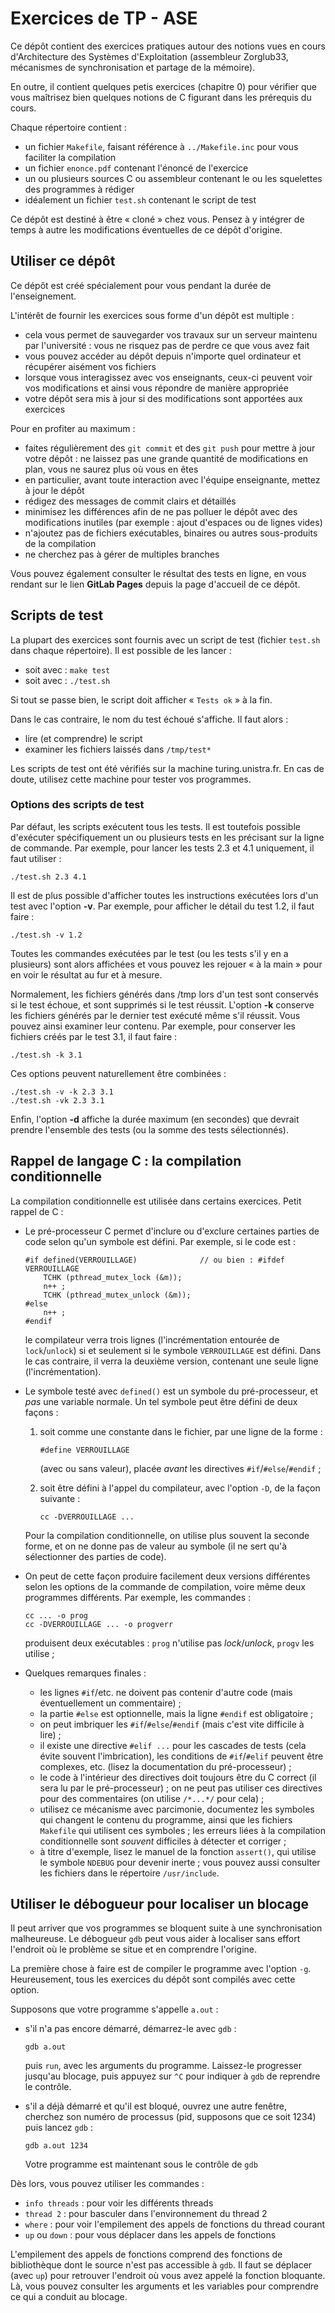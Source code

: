 # Exercices de TP - ASE

Ce dépôt contient des exercices pratiques autour des notions vues en
cours d'Architecture des Systèmes d'Exploitation (assembleur Zorglub33,
mécanismes de synchronisation et partage de la mémoire).

En outre, il contient quelques petis exercices (chapitre 0) pour
vérifier que vous maîtrisez bien quelques notions de C figurant dans
les prérequis du cours.

Chaque répertoire contient :

  - un fichier `Makefile`, faisant référence à ``../Makefile.inc``
    pour vous faciliter la compilation
  - un fichier `enonce.pdf` contenant l'énoncé de l'exercice
  - un ou plusieurs sources C ou assembleur contenant le ou les
    squelettes des programmes à rédiger
  - idéalement un fichier `test.sh` contenant le script de test

Ce dépôt est destiné à être « cloné » chez vous. Pensez à y intégrer
de temps à autre les modifications éventuelles de ce dépôt d'origine.

## Utiliser ce dépôt

Ce dépôt est créé spécialement pour vous pendant la durée de
l'enseignement.

L'intérêt de fournir les exercices sous forme d'un dépôt est
multiple :

  - cela vous permet de sauvegarder vos travaux sur un serveur
    maintenu par l'université : vous ne risquez pas de perdre
    ce que vous avez fait
  - vous pouvez accéder au dépôt depuis n'importe quel ordinateur
    et récupérer aisément vos fichiers
  - lorsque vous interagissez avec vos enseignants, ceux-ci
    peuvent voir vos modifications et ainsi vous répondre de
    manière appropriée
  - votre dépôt sera mis à jour si des modifications sont apportées
    aux exercices

Pour en profiter au maximum :

  - faites régulièrement des `git commit` et des `git push` pour
    mettre à jour votre dépôt : ne laissez pas une grande quantité
    de modifications en plan, vous ne saurez plus où vous en êtes
  - en particulier, avant toute interaction avec l'équipe enseignante,
    mettez à jour le dépôt
  - rédigez des messages de commit clairs et détaillés
  - minimisez les différences afin de ne pas polluer le dépôt
    avec des modifications inutiles (par exemple : ajout d'espaces
    ou de lignes vides)
  - n'ajoutez pas de fichiers exécutables, binaires ou autres
    sous-produits de la compilation
  - ne cherchez pas à gérer de multiples branches

Vous pouvez également consulter le résultat des tests en ligne,
en vous rendant sur le lien **GitLab Pages** depuis la page
d'accueil de ce dépôt.

## Scripts de test

La plupart des exercices sont fournis avec un script de test (fichier
`test.sh` dans chaque répertoire). Il est possible de les lancer :

  - soit avec : `make test`
  - soit avec : `./test.sh`

Si tout se passe bien, le script doit afficher « `Tests ok` » à la fin.

Dans le cas contraire, le nom du test échoué s'affiche. Il faut
alors :

- lire (et comprendre) le script
- examiner les fichiers laissés dans `/tmp/test*`

Les scripts de test ont été vérifiés sur la machine turing.unistra.fr.
En cas de doute, utilisez cette machine pour tester vos programmes.

### Options des scripts de test

Par défaut, les scripts exécutent tous les tests. Il est toutefois
possible d'exécuter spécifiquement un ou plusieurs tests en les
précisant sur la ligne de commande. Par exemple, pour lancer les tests
2.3 et 4.1 uniquement, il faut utiliser :

    ./test.sh 2.3 4.1

Il est de plus possible d'afficher toutes les instructions
exécutées lors d'un test avec l'option **-v**.
Par exemple, pour afficher le détail du test 1.2, il faut faire :

    ./test.sh -v 1.2

Toutes les commandes exécutées par le test (ou les tests s'il y en
a plusieurs) sont alors affichées et vous pouvez les rejouer « à la
main » pour en voir le résultat au fur et à mesure.

Normalement, les fichiers générés dans /tmp lors d'un test sont
conservés si le test échoue, et sont supprimés si le test réussit.
L'option **-k** conserve les fichiers générés par le dernier test
exécuté même s'il réussit. Vous pouvez ainsi examiner leur contenu.
Par exemple, pour conserver les fichiers créés par le test 3.1,
il faut faire :

    ./test.sh -k 3.1

Ces options peuvent naturellement être combinées :

    ./test.sh -v -k 2.3 3.1
    ./test.sh -vk 2.3 3.1

Enfin, l'option **-d** affiche la durée maximum (en secondes) que devrait
prendre l'ensemble des tests (ou la somme des tests sélectionnés).

## Rappel de langage C : la compilation conditionnelle

La compilation conditionnelle est utilisée dans certains
exercices. Petit rappel de C :

  - Le pré-processeur C permet d'inclure ou d'exclure certaines parties
    de code selon qu'un symbole est défini. Par exemple, si le code
    est :

        #if defined(VERROUILLAGE)              // ou bien : #ifdef VERROUILLAGE
            TCHK (pthread_mutex_lock (&m));
            n++ ;
            TCHK (pthread_mutex_unlock (&m));
        #else
            n++ ;
        #endif

    le compilateur verra trois lignes (l'incrémentation entourée de
    `lock`/`unlock`) si et seulement si le symbole `VERROUILLAGE` est
    défini. Dans le cas contraire, il verra la deuxième version,
    contenant une seule ligne (l'incrémentation).

  - Le symbole testé avec `defined()` est un symbole du pré-processeur,
    et *pas* une variable normale. Un tel symbole peut être défini de
    deux façons :

    1.  soit comme une constante dans le fichier, par une ligne de la
        forme :

            #define VERROUILLAGE

        (avec ou sans valeur), placée *avant* les directives
        `#if`/`#else`/`#endif` ;

    2.  soit être défini à l'appel du compilateur, avec l'option `-D`,
        de la façon suivante :

            cc -DVERROUILLAGE ...

    Pour la compilation conditionnelle, on utilise plus souvent la
    seconde forme, et on ne donne pas de valeur au symbole (il ne sert
    qu'à sélectionner des parties de code).

  - On peut de cette façon produire facilement deux versions différentes
    selon les options de la commande de compilation, voire même deux
    programmes différents. Par exemple, les commandes :

        cc ... -o prog
        cc -DVERROUILLAGE ... -o progverr

    produisent deux exécutables : `prog` n'utilise pas *lock*/*unlock*,
    `progv` les utilise ;

-   Quelques remarques finales :

    -   les lignes `#if`/etc. ne doivent pas contenir d'autre code (mais
        éventuellement un commentaire) ;
    -   la partie `#else` est optionnelle, mais la ligne `#endif` est
        obligatoire ;
    -   on peut imbriquer les `#if`/`#else`/`#endif` (mais c'est vite
        difficile à lire) ;
    -   il existe une directive `#elif ...` pour les cascades de tests
        (cela évite souvent l'imbrication), les conditions de
        `#if`/`#elif` peuvent être complexes, etc. (lisez la
        documentation du pré-processeur) ;
    -   le code à l'intérieur des directives doit toujours être du C
        correct (il sera lu par le pré-processeur) ; on ne peut pas
        utiliser ces directives pour des commentaires (on utilise
        `/*...*/` pour cela) ;
    -   utilisez ce mécanisme avec parcimonie, documentez les symboles
        qui changent le contenu du programme, ainsi que les fichiers
        `Makefile` qui utilisent ces symboles ; les erreurs liées à la
        compilation conditionnelle sont *souvent* difficiles à détecter
        et corriger ;
    -   à titre d'exemple, lisez le manuel de la fonction `assert()`,
        qui utilise le symbole `NDEBUG` pour devenir inerte ; vous
        pouvez aussi consulter les fichiers dans le répertoire
        `/usr/include`.


## Utiliser le débogueur pour localiser un blocage

Il peut arriver que vos programmes se bloquent suite à une
synchronisation malheureuse. Le débogueur `gdb` peut vous aider à
localiser sans effort l'endroit où le problème se situe et en comprendre
l'origine.

La première chose à faire est de compiler le programme avec l'option
`-g`.  Heureusement, tous les exercices du dépôt sont compilés avec
cette option.

Supposons que votre programme s'appelle `a.out` :

- s'il n'a pas encore démarré, démarrez-le avec `gdb` :

    `gdb a.out`

  puis `run`, avec les arguments du programme. Laissez-le progresser
  jusqu'au blocage, puis appuyez sur `^C` pour indiquer à `gdb` de
  reprendre le contrôle.

- s'il a déjà démarré et qu'il est bloqué, ouvrez une autre fenêtre,
  cherchez son numéro de processus (pid, supposons que ce soit 1234)
  puis lancez `gdb` :

    `gdb a.out 1234`

  Votre programme est maintenant sous le contrôle de `gdb`

Dès lors, vous pouvez utiliser les commandes :

  - `info threads` : pour voir les différents threads
  - `thread 2` : pour basculer dans l'environnement du thread 2
  - `where` : pour voir l'empilement des appels de fonctions du thread courant
  - `up` ou `down` : pour vous déplacer dans les appels de fonctions

L'empilement des appels de fonctions comprend des fonctions de
bibliothèque dont le source n'est pas accessible à `gdb`. Il faut se
déplacer (avec `up`) pour retrouver l'endroit où vous avez appelé
la fonction bloquante. Là, vous pouvez consulter les arguments et les
variables pour comprendre ce qui a conduit au blocage.
